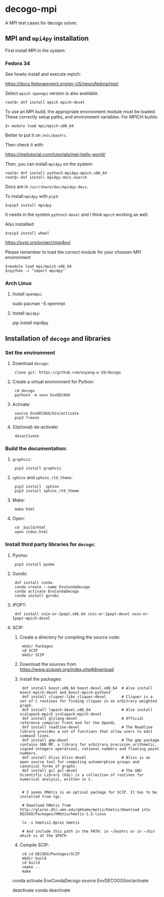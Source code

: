 # decogo-mpi

A MPI test cases for decogo solver.

## MPI and `mpi4py` installation

First install MPI in the system.

### Fedora 34
See howto install and execute mpich:

https://docs.fedoraproject.org/en-US/neurofedora/mpi/

Select `mpich`. `openmpi` version is also available.

	root$> dnf install mpich mpich-devel

To use an MPI build, the appropriate environment module must be loaded. These correctly setup paths, and environment variables. For MPICH builds:

	$> module load mpi/mpich-x86_64

Better to put it on `/etc/bashrc`.

Then check it with:

https://mpitutorial.com/tutorials/mpi-hello-world/

Then, you can install `mpi4py` on the system:

	root$> dnf install python3-mpi4py-mpich.x86_64
	root$> dnf install mpi4py-docs.noarch
	
Docs are in `/usr/share/doc/mpi4py-docs`.

To install `mpi4py` with `pip3`:

	$>pip3 install mpi4py
	
It needs in the system `pyhton3-devel` and I think `mpich` working as well.

Also installled:

	$>pip3 install wheel 

https://pypi.org/project/mpi4py/

Please remember to load the correct module for your choosen MPI environment

	$>module load mpi/mpich-x86_64
	$>python -c "import mpi4py"

### Arch Linux

1. Install `openmpi`:

	sudo pacman -S openmpi
	
2. Install `mpi4py`:

	pip install mpi4py

## Installation of `decogo` and libraries

### Set the environment

1. Download `decogo`:

		clone git: https://github.com/ouyang-w-19/decogo

2. Create a virtual environment for Python:

		cd decogo
		python3 -m venv EnvDECOGO
		
3. Activate:

		source EnvDECOGO/bin/activate
		pip3 freeze
		
4. (Optional) de-activate:

		desactivate

### Build the documentation:

1. `graphviz`:

		pip3 install graphviz
		
2. `sphinx` and `sphinx_rtd_theme`:

		pip3 install  sphinx
		pip3 install sphinx_rtd_theme
		
3. Make:

		make html
		
4. Open:

		cd _build/html
		open index.html

### Install third party libraries for `decogo`:

1. Pyomo:

		pip3 install pyomo
		
2. Gurobi:

		dnf install conda
		conda create --name EnvCondaDecogo
		conda activate EnvCondaDecogo
		conda install gurobi
		
3. IPOPT:

		dnf install coin-or-Ipopt.x86_64 coin-or-Ipopt-devel coin-or-Ipopt-mpich-devel
		
4. SCIP:

	1. Create a directory for compiling the source code:
	
			mkdir Packages
			cd SCIP
			mkdir SCIP

	2. Download the sources from https://www.scipopt.org/index.php#download
	
	3. Install the packages:
	
			dnf install boost.x86_64 boost-devel.x86_64  # Also install  boost-mpich-devel and boost-mpich-python3
			dnf install cliquer-libs cliquer-devel       # Cliquer is a set of C routines for finding cliques in an arbitrary weighted graph.
			dnf install lapack-devel.x86_64              # Also install scalapack-mpich scalapack-mpich-devel
			dnf install glslang-devel                    # Official reference compiler front end for the OpenGL
			dnf install readline-devel                   # The Readline library provides a set of functions that allow users to edit command lines.
			dnf install gmp-devel                        # The gmp package contains GNU MP, a library for arbitrary precision arithmetic, signed integers operations, rational numbers and floating point numbers.
			dnf install bliss bliss-devel                # Bliss is an open source tool for computing automorphism groups and canonical forms of graphs.
			dnf install gsl gsl-devel                    # The GNU Scientific Library (GSL) is a collection of routines for numerical analysis, written in C.
			
			
			# I seems hMetis is an optinal package for SCIP. It has to be installed from tgz.
			
			# Download hMetis from http://glaros.dtc.umn.edu/gkhome/metis/hmetis/download into DECOGO/Packages/hMetis/hmetis-1.5-linux
			
			ln -s hmetis2.0pre1 hmetis
			
			# And include this path in the PATH: in ~/bashrc or in ~/bin which is at the $PATH

	4. Compile SCIP:
	
			cd cd DECOGO/Packages/SCIP
			mkdir build
			cd build
			cmake ..
			make
			
			
		
	conda activate EnvCondaDecogo
	source EnvDECOGO/bin/activate
	
	deactivate
	conda deactivate
	
	
